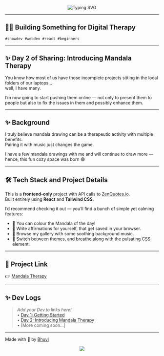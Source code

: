 <p align="center">
  <img src="https://readme-typing-svg.demolab.com?font=Fira+Code&size=24&pause=1000&color=FDAEC8&center=true&vCenter=true&width=550&lines=Welcome+to+Mandala+Therapy+%F0%9F%8C%B8" alt="Typing SVG" />
</p>

---

## 🧘‍♀️ Building Something for Digital Therapy  
`#showdev #webdev #react #beginners`

---

## ✨ Day 2 of Sharing: Introducing Mandala Therapy

You know how most of us have those incomplete projects sitting in the local folders of our laptops...  
well, I have many.

I’m now going to start pushing them online — not only to present them to people but also to fix the issues in them and possibly enhance them.

---

## ✨ Background

I truly believe mandala drawing can be a therapeutic activity with multiple benefits.  
Pairing it with music just changes the game.

I have a few mandala drawings with me and will continue to draw more — hence, this fun cozy space was born 😄

---

## 🛠 Tech Stack and Project Details

This is a **frontend-only** project with API calls to [ZenQuotes.io](https://zenquotes.io).  
Built entirely using **React** and **Tailwind CSS**.

I’d recommend checking it out — you’ll find a bunch of simple yet calming features:

- 🌸 You can colour the Mandala of the day!
- 🌸 Write affirmations for yourself, that get saved in your browser.
- 🌸 Browse my gallery with some soothing background music.
- 🌸 Switch between themes, and breathe along with the pulsating CSS element.

---

## 🔗 Project Link

👉 [Mandala Therapy](https://mandala-therapy-miqf.vercel.app/)

---

## ✨ Dev Logs

> _Add your Dev.to links here!_  
> • [Day 1: Getting Started](https://dev.to/bhuvi_d/my-food-choices-scared-me-so-i-coded-a-solution-5ffi)  
> • [Day 2: Introducing Mandala Therapy](https://dev.to/bhuvi_d/building-something-for-digital-therapy-1adh)  
> • [More coming soon...]

---

Made with 💖 by [Bhuvi](https://github.com/bhuvi-d)

<p align="center">
  <img src="https://capsule-render.vercel.app/api?type=waving&color=FDAEC8&height=100&section=footer"/>
</p>
